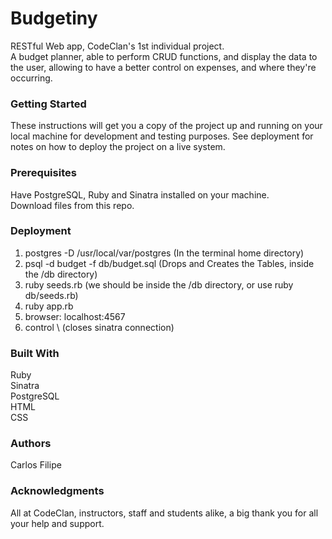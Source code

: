 # Budgetiny

RESTful Web app, CodeClan's 1st individual project.</br>
A budget planner, able to perform CRUD functions, and display the data to the user, allowing to have a better control on expenses, and where they're occurring.</br>

### Getting Started

These instructions will get you a copy of the project up and running on your local machine for development and testing purposes. See deployment for notes on how to deploy the project on a live system.

### Prerequisites

Have PostgreSQL, Ruby and Sinatra installed on your machine.</br>
Download files from this repo.</br>

### Deployment

1) postgres -D /usr/local/var/postgres (In the terminal home directory)</br>
2) psql -d budget -f db/budget.sql (Drops and Creates the Tables, inside the /db directory)</br>
3) ruby seeds.rb (we should be inside the /db directory, or use  ruby db/seeds.rb)</br>
4) ruby app.rb</br>
5) browser: localhost:4567</br>
6) control \ (closes sinatra connection)</br>

### Built With

Ruby</br>
Sinatra</br>
PostgreSQL</br>
HTML</br>
CSS</br>

### Authors

Carlos Filipe

### Acknowledgments

All at CodeClan, instructors, staff and students alike, a big thank you for all your help and support.
